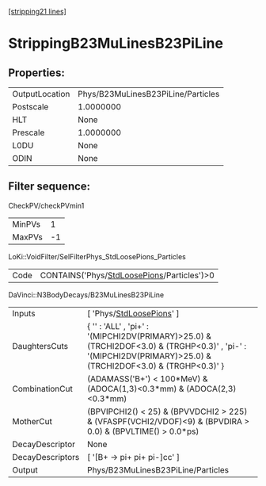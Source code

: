 [[stripping21 lines]](./stripping21-index)

# StrippingB23MuLinesB23PiLine

## Properties:

|                |                                    |
|----------------|------------------------------------|
| OutputLocation | Phys/B23MuLinesB23PiLine/Particles |
| Postscale      | 1.0000000                          |
| HLT            | None                               |
| Prescale       | 1.0000000                          |
| L0DU           | None                               |
| ODIN           | None                               |

## Filter sequence:

CheckPV/checkPVmin1

|        |     |
|--------|-----|
| MinPVs | 1   |
| MaxPVs | -1  |

LoKi::VoidFilter/SelFilterPhys_StdLoosePions_Particles

|      |                                                                                            |
|------|--------------------------------------------------------------------------------------------|
| Code | CONTAINS('Phys/[StdLoosePions](./stripping21-commonparticles-stdloosepions)/Particles')\>0 |

DaVinci::N3BodyDecays/B23MuLinesB23PiLine

|                  |                                                                                                                                                                  |
|------------------|------------------------------------------------------------------------------------------------------------------------------------------------------------------|
| Inputs           | [ 'Phys/[StdLoosePions](./stripping21-commonparticles-stdloosepions)' ]                                                                                        |
| DaughtersCuts    | { '' : 'ALL' , 'pi+' : '(MIPCHI2DV(PRIMARY)\>25.0) & (TRCHI2DOF\<3.0) & (TRGHP\<0.3)' , 'pi-' : '(MIPCHI2DV(PRIMARY)\>25.0) & (TRCHI2DOF\<3.0) & (TRGHP\<0.3)' } |
| CombinationCut   | (ADAMASS('B+') \< 100\*MeV) & (ADOCA(1,3)\<0.3\*mm) & (ADOCA(2,3)\<0.3\*mm)                                                                                      |
| MotherCut        | (BPVIPCHI2() \< 25) & (BPVVDCHI2 \> 225) & (VFASPF(VCHI2/VDOF)\<9) & (BPVDIRA \> 0.0) & (BPVLTIME() \> 0.0\*ps)                                                  |
| DecayDescriptor  | None                                                                                                                                                             |
| DecayDescriptors | [ '[B+ -\> pi+ pi+ pi-]cc' ]                                                                                                                                 |
| Output           | Phys/B23MuLinesB23PiLine/Particles                                                                                                                               |
